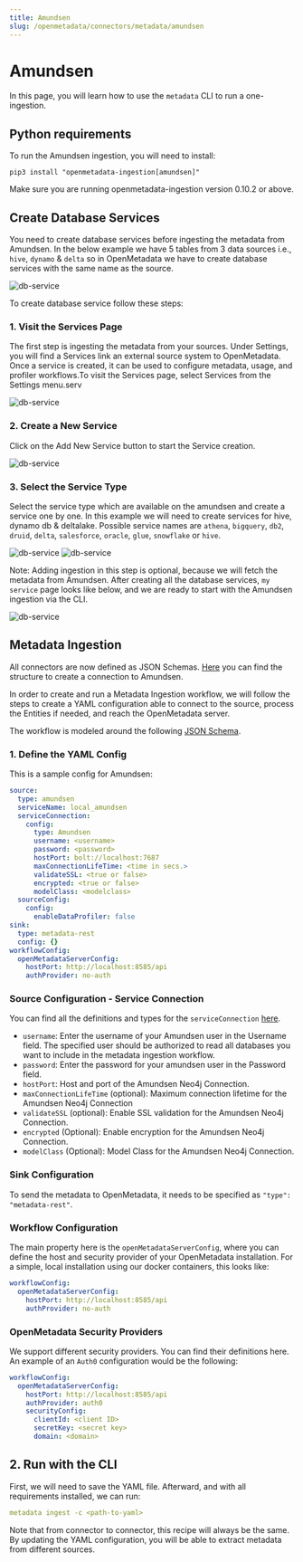 ```yaml
---
title: Amundsen
slug: /openmetadata/connectors/metadata/amundsen
---
```


# Amundsen

In this page, you will learn how to use the `metadata` CLI to run a one-ingestion.

<Requirements />

## Python requirements 

To run the Amundsen ingestion, you will need to install:

```commandline
pip3 install "openmetadata-ingestion[amundsen]"
```

Make sure you are running openmetadata-ingestion version 0.10.2 or above.


## Create Database Services

You need to create database services before ingesting the metadata from Amundsen. In the below example we have 5 tables
from 3 data sources i.e., `hive`, `dynamo` & `delta` so in OpenMetadata we have to create database services with the same name
as the source.

<Image src="/images/openmetadata/connectors/amundsen/create-db-service.png" alt="db-service" caption="Amundsen dashboard"/>

To create database service follow these steps:

### 1. Visit the Services Page

The first step is ingesting the metadata from your sources. Under Settings, you will find a Services link an external
source system to OpenMetadata. Once a service is created, it can be used to configure metadata, usage, and profiler
workflows.To visit the Services page, select Services from the Settings menu.serv

<Image src="/images/openmetadata/connectors/amundsen/create-service-1.png" alt="db-service" caption="Navigate to Settings >> Services"/>

### 2. Create a New Service

Click on the Add New Service button to start the Service creation.

<Image src="/images/openmetadata/connectors/amundsen/create-service-2.png" alt="db-service" caption="Add a New Service from the Database Services Page"/>

### 3. Select the Service Type

Select the service type which are available on the amundsen and create a service one by one. In this example we will
need to create services for hive, dynamo db & deltalake. Possible service names are `athena`, `bigquery`, `db2`, `druid`, `delta`,
`salesforce`, `oracle`, `glue`, `snowflake` or `hive`.

<Image src="/images/openmetadata/connectors/amundsen/create-service-3.png" alt="db-service"/>


<Image src="/images/openmetadata/connectors/amundsen/create-service-4.png" alt="db-service"/>

Note: Adding ingestion in this step is optional, because we will fetch the metadata from Amundsen. After creating all
the database services, `my service` page looks like below, and we are ready to start with the Amundsen ingestion via the CLI.

<Image src="/images/openmetadata/connectors/amundsen/create-service-5.png" alt="db-service"/>

## Metadata Ingestion

All connectors are now defined as JSON Schemas. [Here](https://github.com/open-metadata/OpenMetadata/blob/main/catalog-rest-service/src/main/resources/json/schema/entity/services/connections/metadata/amundsenConnection.json)
you can find the structure to create a connection to Amundsen. 

In order to create and run a Metadata Ingestion workflow, we will follow the steps to create a
YAML configuration able to connect to the source, process the Entities if needed, and reach the OpenMetadata server.

The workflow is modeled around the following [JSON Schema](https://github.com/open-metadata/OpenMetadata/blob/main/catalog-rest-service/src/main/resources/json/schema/entity/services/connections/metadata/amundsenConnection.json).

### 1. Define the YAML Config

This is a sample config for Amundsen:

```yaml
source:
  type: amundsen
  serviceName: local_amundsen
  serviceConnection:
    config:
      type: Amundsen
      username: <username>
      password: <password>
      hostPort: bolt://localhost:7687
      maxConnectionLifeTime: <time in secs.>
      validateSSL: <true or false>
      encrypted: <true or false>
      modelClass: <modelclass>
  sourceConfig:
    config:
      enableDataProfiler: false
sink:
  type: metadata-rest
  config: {}
workflowConfig:
  openMetadataServerConfig:
    hostPort: http://localhost:8585/api
    authProvider: no-auth
```

### Source Configuration - Service Connection

You can find all the definitions and types for the `serviceConnection` [here](https://github.com/open-metadata/OpenMetadata/blob/main/catalog-rest-service/src/main/resources/json/schema/entity/services/connections/metadata/amundsenConnection.json).

- `username`: Enter the username of your Amundsen user in the Username field. The specified user should be authorized to read all databases you want to include in the metadata ingestion workflow. 
- `password`: Enter the password for your amundsen user in the Password field. 
- `hostPort`: Host and port of the Amundsen Neo4j Connection. 
- `maxConnectionLifeTime` (optional): Maximum connection lifetime for the Amundsen Neo4j Connection 
- `validateSSL` (optional): Enable SSL validation for the Amundsen Neo4j Connection. 
- `encrypted` (Optional): Enable encryption for the Amundsen Neo4j Connection. 
- `modelClass` (Optional): Model Class for the Amundsen Neo4j Connection.

### Sink Configuration

To send the metadata to OpenMetadata, it needs to be specified as `"type": "metadata-rest"`.

### Workflow Configuration

The main property here is the `openMetadataServerConfig`, where you can define the host and security provider of your
OpenMetadata installation. For a simple, local installation using our docker containers, this looks like:

```yaml
workflowConfig:
  openMetadataServerConfig:
    hostPort: http://localhost:8585/api
    authProvider: no-auth
```

### OpenMetadata Security Providers

We support different security providers. You can find their definitions here. An example of an `Auth0` configuration would
be the following:

```yaml
workflowConfig:
  openMetadataServerConfig:
    hostPort: http://localhost:8585/api
    authProvider: auth0
    securityConfig:
      clientId: <client ID>
      secretKey: <secret key>
      domain: <domain>
```

## 2. Run with the CLI

First, we will need to save the YAML file. Afterward, and with all requirements installed, we can run:

```yaml
metadata ingest -c <path-to-yaml>
```

Note that from connector to connector, this recipe will always be the same. By updating the YAML configuration, you will
be able to extract metadata from different sources.
